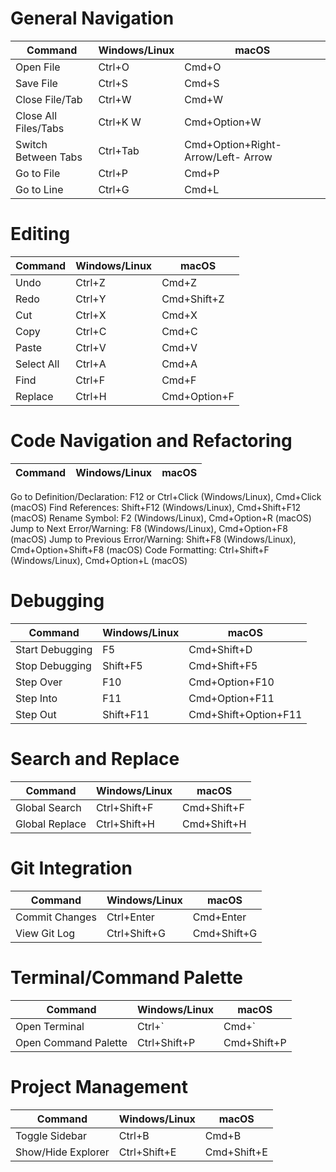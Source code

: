 # General Navigation

| Command              | Windows/Linux | macOS                              |
| -------------------- | ------------- | ---------------------------------- |
| Open File            | Ctrl+O        | Cmd+O                              |
| Save File            | Ctrl+S        | Cmd+S                              |
| Close File/Tab       | Ctrl+W        | Cmd+W                              |
| Close All Files/Tabs | Ctrl+K W      | Cmd+Option+W                       |
| Switch Between Tabs  | Ctrl+Tab      | Cmd+Option+Right-Arrow/Left- Arrow |
| Go to File           | Ctrl+P        | Cmd+P                              |
| Go to Line           | Ctrl+G        | Cmd+L                              |

# Editing

| Command    | Windows/Linux | macOS        |
| ---------- | ------------- | ------------ |
| Undo       | Ctrl+Z        | Cmd+Z        |
| Redo       | Ctrl+Y        | Cmd+Shift+Z  |
| Cut        | Ctrl+X        | Cmd+X        |
| Copy       | Ctrl+C        | Cmd+C        |
| Paste      | Ctrl+V        | Cmd+V        |
| Select All | Ctrl+A        | Cmd+A        |
| Find       | Ctrl+F        | Cmd+F        |
| Replace    | Ctrl+H        | Cmd+Option+F |

# Code Navigation and Refactoring

| Command | Windows/Linux | macOS |
| ------- | ------------- | ----- |

Go to Definition/Declaration: F12 or Ctrl+Click (Windows/Linux), Cmd+Click (macOS)
Find References: Shift+F12 (Windows/Linux), Cmd+Shift+F12 (macOS)
Rename Symbol: F2 (Windows/Linux), Cmd+Option+R (macOS)
Jump to Next Error/Warning: F8 (Windows/Linux), Cmd+Option+F8 (macOS)
Jump to Previous Error/Warning: Shift+F8 (Windows/Linux), Cmd+Option+Shift+F8 (macOS)
Code Formatting: Ctrl+Shift+F (Windows/Linux), Cmd+Option+L (macOS)

# Debugging

| Command         | Windows/Linux | macOS                |
| --------------- | ------------- | -------------------- |
| Start Debugging | F5            | Cmd+Shift+D          |
| Stop Debugging  | Shift+F5      | Cmd+Shift+F5         |
| Step Over       | F10           | Cmd+Option+F10       |
| Step Into       | F11           | Cmd+Option+F11       |
| Step Out        | Shift+F11     | Cmd+Shift+Option+F11 |

# Search and Replace

| Command        | Windows/Linux | macOS       |
| -------------- | ------------- | ----------- |
| Global Search  | Ctrl+Shift+F  | Cmd+Shift+F |
| Global Replace | Ctrl+Shift+H  | Cmd+Shift+H |

# Git Integration

| Command        | Windows/Linux | macOS       |
| -------------- | ------------- | ----------- |
| Commit Changes | Ctrl+Enter    | Cmd+Enter   |
| View Git Log   | Ctrl+Shift+G  | Cmd+Shift+G |

# Terminal/Command Palette

| Command              | Windows/Linux | macOS       |
| -------------------- | ------------- | ----------- |
| Open Terminal        | Ctrl+`        | Cmd+`       |
| Open Command Palette | Ctrl+Shift+P  | Cmd+Shift+P |

# Project Management

| Command            | Windows/Linux | macOS       |
| ------------------ | ------------- | ----------- |
| Toggle Sidebar     | Ctrl+B        | Cmd+B       |
| Show/Hide Explorer | Ctrl+Shift+E  | Cmd+Shift+E |
